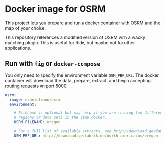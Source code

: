 # Docker image for OSRM

This project lets you prepare and run a docker container with OSRM and the map of your choice.

This repository references a modified version of OSRM with a wacky matching plugin. This is useful for Ride, but maybe not for other applications.

## Run with `fig` or `docker-compose`

You only need to specify the environment variable `OSM_PBF_URL`. The docker
container will download the data, prepare, extract, and begin accepting routing
requests on port 5000.

```yaml
osrm:
  image: ezheidtmann/osrm
  environment:

    # Filename is optional but may help if you are running two different
    # regions or data sets in the same docker.
    OSRM_FILENAME: oregon

    # For a full list of available extracts, see http://download.geofabrik.de/
    OSM_PBF_URL: http://download.geofabrik.de/north-america/us/oregon-latest.osm.pbf
```
